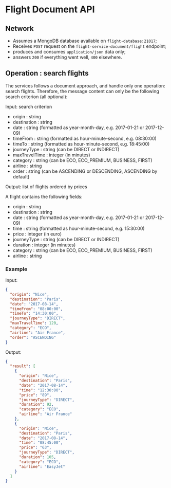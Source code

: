 # Flight Document API

## Network

  - Assumes a MongoDB database available on `flight-database:21017`;
  - Receives `POST` request on the `flight-service-document/flight` endpoint;
  - produces and consumes `application/json` data only;
  - answers `200` if everything went well, `400` elsewhere.

## Operation : search flights

The services follows a document approach, and handle only one operation: search flights.
Therefore, the message content can only be the following search criterion (all optional):

Input: search criterion
 + origin 		 : string
 + destination 	 : string
 + date 		 : string 	(formatted as year-month-day, e.g. 2017-01-21 or 2017-12-09)
 + timeFrom		 : string 	(formatted as hour-minute-second, e.g. 08:30:00)
 + timeTo		 : string 	(formatted as hour-minute-second, e.g. 18:45:00)
 + journeyType 	 : string 	(can be DIRECT or INDIRECT)
 + maxTravelTime : integer 	(in minutes)
 + category 	 : string 	(can be ECO, ECO_PREMIUM, BUSINESS, FIRST)
 + airline 		 : string
 + order		 : string 	(can be ASCENDING or DESCENDING, ASCENDING by default)

Output: list of flights ordered by prices

A flight contains the following fields:
 + origin 		 : string
 + destination 	 : string
 + date 		 : string 	(formatted as year-month-day, e.g. 2017-01-21 or 2017-12-09)
 + time 		 : string 	(formatted as hour-minute-second, e.g. 15:30:00)
 + price 	 	 : integer 	(in euro)
 + journeyType 	 : string 	(can be DIRECT or INDIRECT)
 + duration 	 : integer 	(in minutes)
 + category 	 : string 	(can be ECO, ECO_PREMIUM, BUSINESS, FIRST)
 + airline 		 : string

### Example

Input:
```json
{
  "origin": "Nice",
  "destination": "Paris",
  "date": "2017-08-14",
  "timeFrom": "08:00:00",
  "timeTo": "14:30:00",
  "journeyType": "DIRECT",
  "maxTravelTime": 120,
  "category": "ECO",
  "airline": "Air France",
  "order": "ASCENDING"
}
```

Output:
```json
{
  "result": [
    {
      "origin": "Nice",
      "destination": "Paris",
      "date": "2017-08-14",
      "time": "12:30:00",
      "price": "89",
      "journeyType": "DIRECT",
      "duration": 92,
      "category": "ECO",
      "airline": "Air France"
    },
    {
      "origin": "Nice",
      "destination": "Paris",
      "date": "2017-08-14",
      "time": "08:45:00",
      "price": "63",
      "journeyType": "DIRECT",
      "duration": 105,
      "category": "ECO",
      "airline": "EasyJet"
    }
  ]
}
```